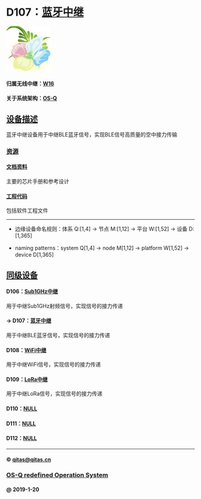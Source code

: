 ﻿# D107：[蓝牙中继](https://github.com/OS-Q/D107)

[![sites](OS-Q/OS-Q.png)](http://www.OS-Q.com)

#### 归属无线中继：[W16](https://github.com/OS-Q/W16)

#### 关于系统架构：[OS-Q](https://github.com/OS-Q/OS-Q)

## [设备描述](https://github.com/OS-Q/D107/wiki) 

蓝牙中继设备用于中继BLE蓝牙信号，实现BLE信号高质量的空中接力传输

### [资源](OS-Q/)

#### [文档资料](docs/)

主要的芯片手册和参考设计

#### [工程代码](project/)

包括软件工程文件


---

- 边缘设备命名规则：体系 Q:[1,4] -> 节点 M:[1,12] -> 平台 W:[1,52] -> 设备 D:[1,365]

- naming patterns：system Q[1,4] -> node M[1,12] -> platform W[1,52] -> device D[1,365]

## [同级设备](https://github.com/OS-Q/W16/wiki) 

#### D106：[Sub1GHz中继](https://github.com/OS-Q/D106)

用于中继Sub1GHz射频信号，实现信号的接力传递

#### -> D107：[蓝牙中继](https://github.com/OS-Q/D107)

用于中继BLE蓝牙信号，实现信号的接力传递

#### D108：[WiFi中继](https://github.com/OS-Q/D108)

用于中继WiFi信号，实现信号的接力传递

#### D109：[LoRa中继](https://github.com/OS-Q/D109)

用于中继LoRa信号，实现信号的接力传递

#### D110：[NULL](https://github.com/OS-Q/D110)



#### D111：[NULL](https://github.com/OS-Q/D111)



#### D112：[NULL](https://github.com/OS-Q/D112)



---

####  © qitas@qitas.cn
###  [OS-Q redefined Operation System](http://www.OS-Q.com)
####  @ 2019-1-20

